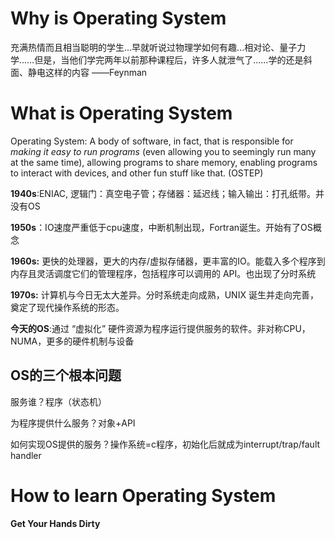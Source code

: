 # Why is Operating System

充满热情而且相当聪明的学生...早就听说过物理学如何有趣...相对论、量子力学……但是，当他们学完两年以前那种课程后，许多人就泄气了……学的还是斜面、静电这样的内容 ——Feynman

# What is Operating System

Operating System: A body of software, in fact, that is responsible for *making it easy to run programs* (even allowing you to seemingly run many at the same time), allowing programs to share memory, enabling programs to interact with devices, and other fun stuff like that. (OSTEP)

**1940s**:ENIAC, 逻辑门：真空电子管；存储器：延迟线；输入输出：打孔纸带。并没有OS

**1950s**：IO速度严重低于cpu速度，中断机制出现，Fortran诞生。开始有了OS概念

**1960s:** 更快的处理器，更大的内存/虚拟存储器，更丰富的IO。能载入多个程序到内存且灵活调度它们的管理程序，包括程序可以调用的 API。也出现了分时系统

**1970s:** 计算机与今日无太大差异。分时系统走向成熟，UNIX 诞生并走向完善，奠定了现代操作系统的形态。

**今天的OS**:通过 “虚拟化” 硬件资源为程序运行提供服务的软件。非对称CPU，NUMA，更多的硬件机制与设备

## OS的三个根本问题

服务谁？程序（状态机）

为程序提供什么服务？对象+API

如何实现OS提供的服务？操作系统=c程序，初始化后就成为interrupt/trap/fault handler

# How to learn Operating System

**Get Your Hands Dirty**